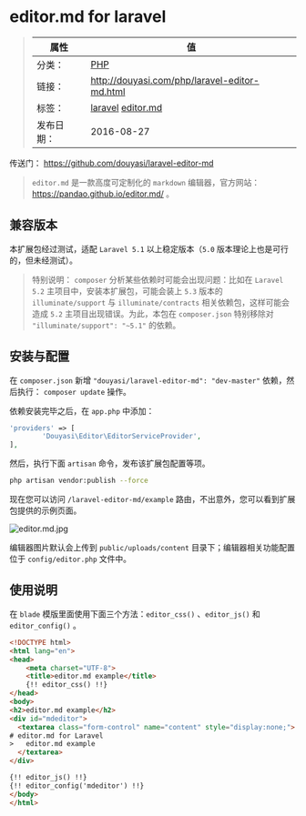 # editor.md for laravel

>|  属性  |  值  |
>| ----- | ----- |
>| 分类： | [PHP](http://douyasi.com/category/php/) |
>| 链接： | http://douyasi.com/php/laravel-editor-md.html |
>| 标签： | [laravel](http://douyasi.com/tag/laravel) [editor.md](http://douyasi.com/tag/editor-md)  |
>| 发布日期： | 2016-08-27 |

传送门： https://github.com/douyasi/laravel-editor-md


>  `editor.md` 是一款高度可定制化的 `markdown` 编辑器，官方网站：https://pandao.github.io/editor.md/ 。

## 兼容版本

本扩展包经过测试，适配 `Laravel 5.1` 以上稳定版本（`5.0` 版本理论上也是可行的，但未经测试）。

>   特别说明：
>   `composer` 分析某些依赖时可能会出现问题：比如在 `Laravel 5.2` 主项目中，安装本扩展包，可能会装上 `5.3` 版本的 `illuminate/support` 与 `illuminate/contracts` 相关依赖包，这样可能会造成 `5.2` 主项目出现错误。为此，本包在 `composer.json` 特别移除对 `"illuminate/support": "~5.1"` 的依赖。



## 安装与配置

在 `composer.json` 新增 `"douyasi/laravel-editor-md": "dev-master"` 依赖，然后执行： `composer update` 操作。

依赖安装完毕之后，在 `app.php` 中添加：

```php
'providers' => [
        'Douyasi\Editor\EditorServiceProvider',
],
```

然后，执行下面 `artisan` 命令，发布该扩展包配置等项。

```bash
php artisan vendor:publish --force
```

现在您可以访问 `/laravel-editor-md/example` 路由，不出意外，您可以看到扩展包提供的示例页面。

![editor.md.jpg][1]

编辑器图片默认会上传到 `public/uploads/content` 目录下；编辑器相关功能配置位于 `config/editor.php` 文件中。

## 使用说明

在 `blade` 模版里面使用下面三个方法：`editor_css()` 、`editor_js()` 和 `editor_config()` 。

```html
<!DOCTYPE html>
<html lang="en">
<head>
    <meta charset="UTF-8">
    <title>editor.md example</title>
    {!! editor_css() !!}
</head>
<body>
<h2>editor.md example</h2>
<div id="mdeditor">
  <textarea class="form-control" name="content" style="display:none;">
# editor.md for Laravel
>   editor.md example
  </textarea>
</div>

{!! editor_js() !!}
{!! editor_config('mdeditor') !!}
</body>
</html>
```

  [1]: http://douyasi.com/usr/uploads/2016/08/2512199115.jpg